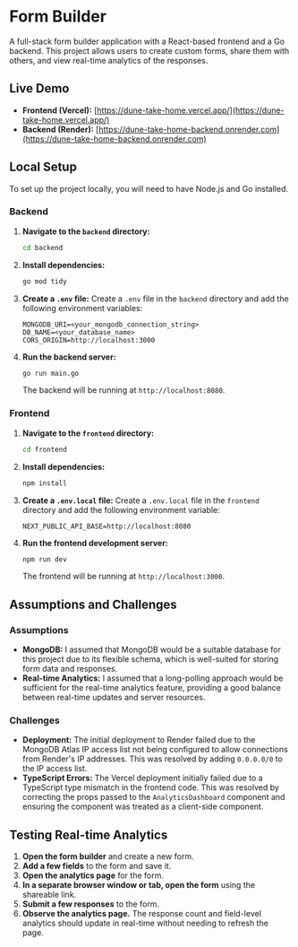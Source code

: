 # Form Builder

A full-stack form builder application with a React-based frontend and a Go backend. This project allows users to create custom forms, share them with others, and view real-time analytics of the responses.

## Live Demo

*   **Frontend (Vercel):** [https://dune-take-home.vercel.app/](https://dune-take-home.vercel.app/)
*   **Backend (Render):** [https://dune-take-home-backend.onrender.com](https://dune-take-home-backend.onrender.com)

## Local Setup

To set up the project locally, you will need to have Node.js and Go installed.

### Backend

1.  **Navigate to the `backend` directory:**
    ```bash
    cd backend
    ```

2.  **Install dependencies:**
    ```bash
    go mod tidy
    ```

3.  **Create a `.env` file:**
    Create a `.env` file in the `backend` directory and add the following environment variables:
    ```
    MONGODB_URI=<your_mongodb_connection_string>
    DB_NAME=<your_database_name>
    CORS_ORIGIN=http://localhost:3000
    ```

4.  **Run the backend server:**
    ```bash
    go run main.go
    ```
    The backend will be running at `http://localhost:8080`.

### Frontend

1.  **Navigate to the `frontend` directory:**
    ```bash
    cd frontend
    ```

2.  **Install dependencies:**
    ```bash
    npm install
    ```

3.  **Create a `.env.local` file:**
    Create a `.env.local` file in the `frontend` directory and add the following environment variable:
    ```
    NEXT_PUBLIC_API_BASE=http://localhost:8080
    ```

4.  **Run the frontend development server:**
    ```bash
    npm run dev
    ```
    The frontend will be running at `http://localhost:3000`.

## Assumptions and Challenges

### Assumptions

*   **MongoDB:** I assumed that MongoDB would be a suitable database for this project due to its flexible schema, which is well-suited for storing form data and responses.
*   **Real-time Analytics:** I assumed that a long-polling approach would be sufficient for the real-time analytics feature, providing a good balance between real-time updates and server resources.

### Challenges

*   **Deployment:** The initial deployment to Render failed due to the MongoDB Atlas IP access list not being configured to allow connections from Render's IP addresses. This was resolved by adding `0.0.0.0/0` to the IP access list.
*   **TypeScript Errors:** The Vercel deployment initially failed due to a TypeScript type mismatch in the frontend code. This was resolved by correcting the props passed to the `AnalyticsDashboard` component and ensuring the component was treated as a client-side component.

## Testing Real-time Analytics

1.  **Open the form builder** and create a new form.
2.  **Add a few fields** to the form and save it.
3.  **Open the analytics page** for the form.
4.  **In a separate browser window or tab, open the form** using the shareable link.
5.  **Submit a few responses** to the form.
6.  **Observe the analytics page.** The response count and field-level analytics should update in real-time without needing to refresh the page.